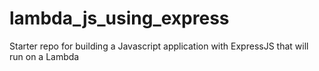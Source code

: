# lambda_js_using_express
Starter repo for building a Javascript application with ExpressJS that will run on a Lambda
